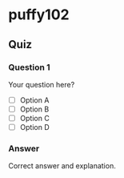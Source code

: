 # puffy102

## Quiz

### Question 1

Your question here?

- [ ] Option A
- [ ] Option B
- [ ] Option C
- [ ] Option D

### Answer

Correct answer and explanation.
